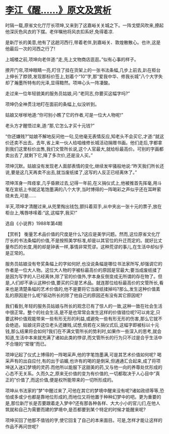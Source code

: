# [李江《醒……》原文及赏析](https://www.vrrw.net/wx/15196.html)

时隔一载,原省文化厅厅长项坤,又来到了这嘉峪关关城之下。一阵戈壁风吹来,撩起他深灰色风衣的下摆。老伴嘱他将风衣扣系好,免得着凉.

是新厅长的美意,他有了这趟河西行,带着老伴,到嘉峪关、敦煌散散心。也许,这是他最后一次的河西之行了!

上城楼之前,项坤向老伴道:“走,先上文物商店逛逛。”似有心事的样子。

撩开门帘,项坤眼睛一亮,盯住了挂在货架上的一张书法条幅,几步上前去,趴在柜台上伸长了脖颈,发现那标价签上,划着个“10”字,那“爱我中华、修我长城”八个大字失却了瀚墨所特有的光泽,显得黯然。项坤心头一阵凄酸。

走过来一位年轻貌美的服务员姑娘,问:“老同志,你要买这幅字吗?”

项坤仍全神贯注地盯在面前的条幅上,似没听到。

姑娘又嗲嗲地道:“你可别小瞧了它的作者,可是一位大人物呢!”

老头方才醒悟过来,道:“那,它怎么才买十元钱?”

“你还嫌贱?”姑娘不解地反问他一句,见他毫无表情反应,知老头不会买它,才道:“就这价还卖不出去。去年,省上来一伙人给咱维修长城活动捐赠书画。他们走后,字都拿到我们这里标价出售,我们文管所长说,这个人官最大,就给标最高价。可别的字画都卖出去了,就剩下它,降了多次价,还是没人买。”

项坤沉默。姑娘没有发现老人面部表情的变化,继续发牢骚般地说:“昨天我们所长还说,要是这几天再卖不出去,就当废纸揉了,这写的人反正已经离休了。”

项坤浑身一阵痉挛,几乎昏厥过去,记得一年前,在义捐仪式上,他被推首先挥毫,用斗笔在宣纸上书就这笔饱墨满的八个大字,当时博得的一阵喝彩之声似乎还在耳畔萦绕未去,可是……

半天,项坤才清醒过来,从兜里掏出钱包,颤抖着双手,从中夹出一张十元的票子,放在柜台上,嘴唇哆嗦着:“这,这幅字,我买!”

选自《小说界》1988年第4期



【赏析】 衡量艺术品价值的尺度是什么?这应是美学问题。然而,这位原省文化厅厅长的书法条幅的价值,不是按照美学标准,却是以其官位的升迁而定的。就好比丈量布匹的长度,用的却是钟表一样,事情非常荒谬。这种荒谬的事儿,在生活中却似乎是正常的。

服务员姑娘没有夸奖条幅上的字如何好,也没说条幅是哪位书法家所写,却强调它的作者是一位大人物。这位大人物的字被标最高价的原因是官最大;要当成废纸揉了是因为写字的人已经离休,除了官的价值外,字本身反倒变成无所谓的存在物了。但是,人们却不承认这种价值,要买的只是艺术品。就连那位给标最高价的文管所长,看来也是清楚条幅的艺术价值的,他不是要将它当废纸揉掉吗?那么,发生这种价值紊乱的原因是什么呢?驱动所长的除了他自己的原因还有没有其它原因呢?

我们看到,年轻的服务员姑娘与所长的观念已有了惊人的一致,这种一致在社会生活中很正常。整个的社会生活,是不是也常常会发生这样的价值错位呢?可以肯定,只要这种价值观能带来一些有形无形的利益,或避免一些有形无形的伤害,那么它就不会绝迹。姑娘诧异这位老头还嫌贱,试想,倘若在义捐仪式后,这幅字即被标以十元钱,那么结果将会如何?我们在不满文管所长的势利时,如果作一些深入的思考,就会知道,生活中本来就充满了诸如此类的悖谬,而文管所长的行为只不过是合乎生活中不合理的“常理”而已。

项坤记起了仪式上博得的一阵喝采声,他的字笔饱墨满,可是其艺术价值如何呢? 喝采声有的出自应付,有的出于谄媚,也许有的喝的是倒采,但通通汇合起来,成了将项坤送入迷幻梦境的灵药.而他所以能服下这甜美的药,又与他一向的养尊处优形成的心态不无关系。久而久之,原来无价值的变为有价值的,一切都取决于人心目中“真正的”价值了,而这价值,便是权所能带来的一切所形成的。

项坤从书法家的“梦”中醒过来了,可他在其它的梦境中醒来没有呢?诸如政绩等等,恐怕或多或少也都是靠地位形成的,而地位又将他置于种种幻梦中的吧。更为重要的是,那位新厅长是否要跟着走入梦中?还有那各种各样、大大小小的官儿们,在他人筑就和自己为需要而建的梦境中,是否都要到某个特定的时候才能醒来呢?

项坤买回了他那不值钱的字,使它回复了自己的本来面目。可是,怎样才能让这样的作品不再问世呢?


